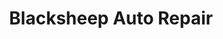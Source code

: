 ---
title: "Blacksheep Auto Repair"
url: /grand-junction/blacksheep-auto-repair/
shop: car repair
---